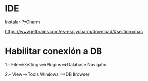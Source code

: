 # IDE
Instalar PyCharm

https://www.jetbrains.com/es-es/pycharm/download/#section=mac

# Habilitar conexión a DB

1.- File==>Settings==>Plugins==>Database Navigator

2.- View==>Tools Windows ==>DB Browser


